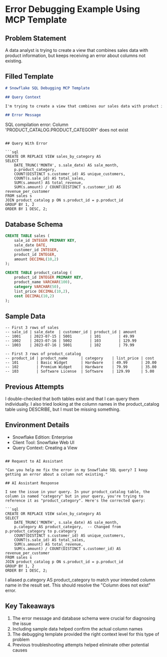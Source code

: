 # Error Debugging Example Using MCP Template

## Problem Statement

A data analyst is trying to create a view that combines sales data with product information, but keeps receiving an error about columns not existing.

## Filled Template

```markdown
# Snowflake SQL Debugging MCP Template

## Query Context

I'm trying to create a view that combines our sales data with product information for our analytics team. The view should show sales by product category by month with some additional calculated metrics.

## Error Message

```
SQL compilation error: 
Column 'PRODUCT_CATALOG.PRODUCT_CATEGORY' does not exist
```

## Query With Error

```sql
CREATE OR REPLACE VIEW sales_by_category AS
SELECT 
    DATE_TRUNC('MONTH', s.sale_date) AS sale_month,
    p.product_category,
    COUNT(DISTINCT s.customer_id) AS unique_customers,
    COUNT(s.sale_id) AS total_sales,
    SUM(s.amount) AS total_revenue,
    SUM(s.amount) / COUNT(DISTINCT s.customer_id) AS revenue_per_customer
FROM sales s
JOIN product_catalog p ON s.product_id = p.product_id
GROUP BY 1, 2
ORDER BY 1 DESC, 2;
```

## Database Schema

```sql
CREATE TABLE sales (
    sale_id INTEGER PRIMARY KEY,
    sale_date DATE,
    customer_id INTEGER,
    product_id INTEGER,
    amount DECIMAL(10,2)
);

CREATE TABLE product_catalog (
    product_id INTEGER PRIMARY KEY,
    product_name VARCHAR(100),
    category VARCHAR(50),
    list_price DECIMAL(10,2),
    cost DECIMAL(10,2)
);
```

## Sample Data

```
-- First 3 rows of sales
-- sale_id | sale_date  | customer_id | product_id | amount
-- 1001    | 2023-07-15 | 5001        | 101        | 49.99
-- 1002    | 2023-07-16 | 5002        | 103        | 129.99
-- 1003    | 2023-07-16 | 5001        | 102        | 79.99

-- First 3 rows of product_catalog
-- product_id | product_name      | category    | list_price | cost
-- 101        | Basic Widget      | Hardware    | 49.99      | 20.00
-- 102        | Premium Widget    | Hardware    | 79.99      | 35.00
-- 103        | Software License  | Software    | 129.99     | 5.00
```

## Previous Attempts

I double-checked that both tables exist and that I can query them individually. I also tried looking at the column names in the product_catalog table using DESCRIBE, but I must be missing something.

## Environment Details

- Snowflake Edition: Enterprise
- Client Tool: Snowflake Web UI
- Query Context: Creating a View
```

## Request to AI Assistant

"Can you help me fix the error in my Snowflake SQL query? I keep getting an error about a column not existing."

## AI Assistant Response

I see the issue in your query. In your product_catalog table, the column is named "category" but in your query, you're trying to reference it as "product_category". Here's the corrected query:

```sql
CREATE OR REPLACE VIEW sales_by_category AS
SELECT 
    DATE_TRUNC('MONTH', s.sale_date) AS sale_month,
    p.category AS product_category,  -- Changed from p.product_category to p.category
    COUNT(DISTINCT s.customer_id) AS unique_customers,
    COUNT(s.sale_id) AS total_sales,
    SUM(s.amount) AS total_revenue,
    SUM(s.amount) / COUNT(DISTINCT s.customer_id) AS revenue_per_customer
FROM sales s
JOIN product_catalog p ON s.product_id = p.product_id
GROUP BY 1, 2
ORDER BY 1 DESC, 2;
```

I aliased p.category AS product_category to match your intended column name in the result set. This should resolve the "Column does not exist" error.

## Key Takeaways

1. The error message and database schema were crucial for diagnosing the issue
2. Including sample data helped confirm the actual column names
3. The debugging template provided the right context level for this type of problem
4. Previous troubleshooting attempts helped eliminate other potential causes 